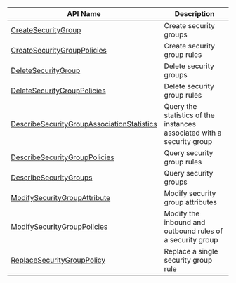 | API Name | Description |
| ------------------------------------------------------------ | ------------------------ |
| [CreateSecurityGroup](https://intl.cloud.tencent.com/document/api/215/15806) | Create security groups |
| [CreateSecurityGroupPolicies](https://intl.cloud.tencent.com/document/api/215/15807) | Create security group rules |
| [DeleteSecurityGroup](https://intl.cloud.tencent.com/document/api/215/15803) | Delete security groups |
| [DeleteSecurityGroupPolicies](https://intl.cloud.tencent.com/document/api/215/15809) | Delete security group rules |
| [DescribeSecurityGroupAssociationStatistics](https://intl.cloud.tencent.com/document/api/215/17799) | Query the statistics of the instances associated with a security group |
| [DescribeSecurityGroupPolicies](https://intl.cloud.tencent.com/document/api/215/15804) | Query security group rules |
| [DescribeSecurityGroups](https://intl.cloud.tencent.com/document/api/215/15808) | Query security groups |
| [ModifySecurityGroupAttribute](https://intl.cloud.tencent.com/document/api/215/15805) | Modify security group attributes |
| [ModifySecurityGroupPolicies](https://intl.cloud.tencent.com/document/api/215/15810) | Modify the inbound and outbound rules of a security group |
| [ReplaceSecurityGroupPolicy](https://intl.cloud.tencent.com/document/api/215/15811) | Replace a single security group rule |